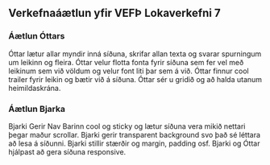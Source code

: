 ## Verkefnaáætlun yfir VEFÞ Lokaverkefni 7


### Áætlun Óttars

Óttar lætur allar myndir inná síðuna, skrifar allan texta og svarar spurningum um leikinn og fleira. Óttar velur flotta fonta fyrir síðuna sem fer vel með leikinum sem við völdum og velur font liti þar sem á við. Óttar finnur cool trailer fyrir leikin og bætir við á síðuna.
Óttar sér u gridið og  að halda utanum heimildaskrána.


### Áætlun Bjarka

Bjarki Gerir Nav Barinn cool og sticky og lætur síðuna vera mikið nettari þegar maður scrollar. Bjarki gerir transparent background svo það sé léttara að lesa á síðunni. Bjarki stillir stærðir og margin, padding osf.  Bjarki og Óttar hjálpast að gera síðuna responsive.
